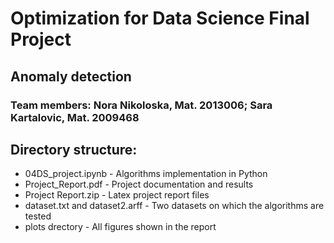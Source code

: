 # Optimization for Data Science Final Project
## Anomaly detection

### Team members: Nora Nikoloska, Mat. 2013006; Sara Kartalovic, Mat. 2009468

## Directory structure:

- 04DS_project.ipynb - Algorithms implementation in Python
- Project_Report.pdf - Project documentation and results
- Project Report.zip - Latex project report files
- dataset.txt and dataset2.arff - Two datasets on which the algorithms are tested
- plots drectory - All figures shown in the report

